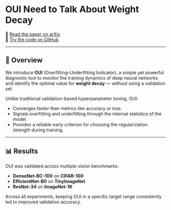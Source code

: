 # OUI Need to Talk About Weight Decay

📄 [Read the paper on arXiv](https://arxiv.org/abs/2504.17160)  
🧠 [Try the code on GitHub](https://github.com/AlbertoFdezHdez/OUI)

---

## 🧪 Overview

We introduce **OUI** (Overfitting–Underfitting Indicator), a simple yet powerful diagnostic tool to monitor the training dynamics of deep neural networks and identify the optimal value for **weight decay** — without using a validation set.

Unlike traditional validation-based hyperparameter tuning, OUI:
- Converges faster than metrics like accuracy or loss.
- Signals overfitting and underfitting through the internal statistics of the model.
- Provides a reliable early criterion for choosing the regularization strength during training.

---

## 📊 Results

OUI was validated across multiple vision benchmarks:

- **DenseNet-BC-100** on **CIFAR-100**
- **EfficientNet-B0** on **TinyImageNet**
- **ResNet-34** on **ImageNet-1K**

Across all experiments, keeping OUI in a specific target range consistently led to improved validation accuracy.

